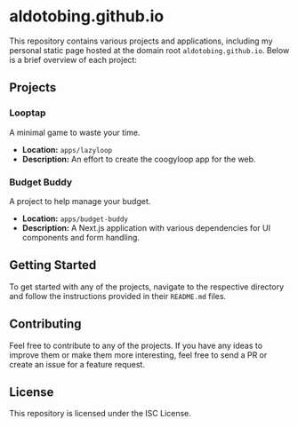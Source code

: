 # aldotobing.github.io

This repository contains various projects and applications, including my personal static page hosted at the domain root `aldotobing.github.io`. Below is a brief overview of each project:

## Projects

### Looptap

A minimal game to waste your time.

- **Location:** `apps/lazyloop`
- **Description:** An effort to create the coogyloop app for the web.

### Budget Buddy

A project to help manage your budget.

- **Location:** `apps/budget-buddy`
- **Description:** A Next.js application with various dependencies for UI components and form handling.

## Getting Started

To get started with any of the projects, navigate to the respective directory and follow the instructions provided in their `README.md` files.

## Contributing

Feel free to contribute to any of the projects. If you have any ideas to improve them or make them more interesting, feel free to send a PR or create an issue for a feature request.

## License

This repository is licensed under the ISC License.
